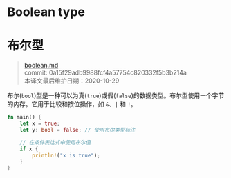 # Boolean type
# 布尔型

>[boolean.md](https://github.com/rust-lang/reference/blob/master/src/types/boolean.md)\
>commit: 0a15f29adb9988fcf4a57754c820332f5b3b214a \
>本译文最后维护日期：2020-10-29

布尔(`bool`)型是一种可以为真(`true`)或假(`false`)的数据类型。布尔型使用一个字节的内存。它用于比较和按位操作，如 `&`、`|` 和 `!`。

```rust
fn main() {
    let x = true;
    let y: bool = false; // 使用布尔类型标注

    // 在条件表达式中使用布尔值
    if x {
        println!("x is true");
    }
}
```

<!-- 2020-10-25 -->
<!-- checked -->

